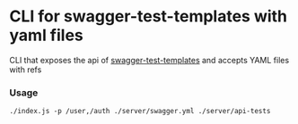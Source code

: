 # CLI for swagger-test-templates with yaml files

CLI that exposes the api of [swagger-test-templates](https://github.com/apigee-127/swagger-test-templates)
and accepts YAML files with refs

### Usage
```
./index.js -p /user,/auth ./server/swagger.yml ./server/api-tests
```
